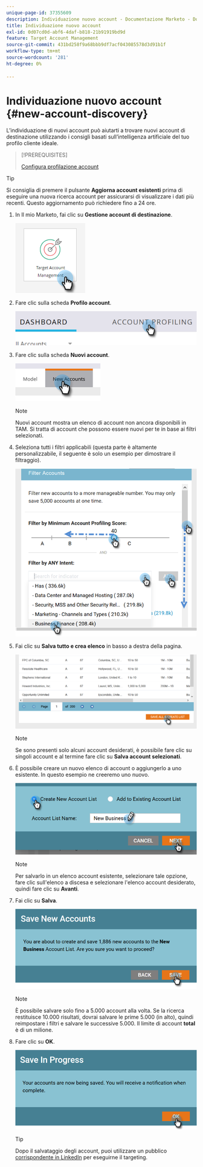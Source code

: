 ```yaml
---
unique-page-id: 37355609
description: Individuazione nuovo account - Documentazione Marketo - Documentazione del prodotto
title: Individuazione nuovo account
exl-id: 0d07cd0d-abf6-4daf-b818-21b91919bd9d
feature: Target Account Management
source-git-commit: 431bd258f9a68bbb9df7acf043085578d3d91b1f
workflow-type: tm+mt
source-wordcount: '281'
ht-degree: 0%

---
```


# Individuazione nuovo account {#new-account-discovery}

L’individuazione di nuovi account può aiutarti a trovare nuovi account di destinazione utilizzando i consigli basati sull’intelligenza artificiale del tuo profilo cliente ideale.

>[!PREREQUISITES]
>
>[Configura profilazione account](/help/marketo/product-docs/target-account-management/account-profiling/setting-up-account-profiling.md)

>[!TIP]
>
>Si consiglia di premere il pulsante **Aggiorna account esistenti** prima di eseguire una nuova ricerca account per assicurarsi di visualizzare i dati più recenti. Questo aggiornamento può richiedere fino a 24 ore.

1. In Il mio Marketo, fai clic su **Gestione account di destinazione**.

   ![](assets/new-account-discovery-1.png)

1. Fare clic sulla scheda **Profilo account**.

   ![](assets/two-2.png)

1. Fare clic sulla scheda **Nuovi account**.

   ![](assets/three-1.png)

   >[!NOTE]
   >
   >Nuovi account mostra un elenco di account non ancora disponibili in TAM. Si tratta di account che possono essere nuovi per te in base ai filtri selezionati.

1. Seleziona tutti i filtri applicabili (questa parte è altamente personalizzabile, il seguente è solo un esempio per dimostrare il filtraggio).

   ![](assets/four-1.png)

1. Fai clic su **Salva tutto e crea elenco** in basso a destra della pagina.

   ![](assets/five-1.png)

   >[!NOTE]
   >
   >Se sono presenti solo alcuni account desiderati, è possibile fare clic su singoli account e al termine fare clic su **Salva account selezionati**.

1. È possibile creare un nuovo elenco di account o aggiungerlo a uno esistente. In questo esempio ne creeremo uno nuovo.

   ![](assets/six-1.png)

   >[!NOTE]
   >
   >Per salvarlo in un elenco account esistente, selezionare tale opzione, fare clic sull&#39;elenco a discesa e selezionare l&#39;elenco account desiderato, quindi fare clic su **Avanti**.

1. Fai clic su **Salva**.

   ![](assets/seven-1.png)

   >[!NOTE]
   >
   >È possibile salvare solo fino a 5.000 account alla volta. Se la ricerca restituisce 10.000 risultati, dovrai salvare le prime 5.000 (in alto), quindi reimpostare i filtri e salvare le successive 5.000. Il limite di account **total** è di un milione.

1. Fare clic su **OK**.

   ![](assets/eight.png)

   >[!TIP]
   >
   >Dopo il salvataggio degli account, puoi utilizzare un pubblico [corrispondente in LinkedIn](/help/marketo/product-docs/target-account-management/target/create-an-account-matched-audience-on-linkedin.md) per eseguirne il targeting.
